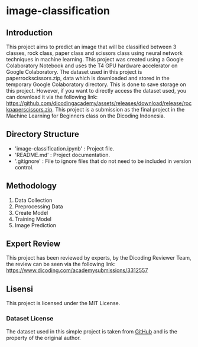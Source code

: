 # image-classification

## Introduction
This project aims to predict an image that will be classified between 3 classes, rock class, paper class and scissors class using neural network techniques in machine learning. This project was created using a Google Colaboratory Notebook and uses the T4 GPU hardware accelerator on Google Colaboratory. The dataset used in this project is paperrockscissors.zip, data which is downloaded and stored in the temporary Google Colaboratory directory. This is done to save storage on this project. However, if you want to directly access the dataset used, you can download it via the following link: https://github.com/dicodingacademy/assets/releases/download/release/rockpaperscissors.zip. This project is a submission as the final project in the Machine Learning for Beginners class on the Dicoding Indonesia.

## Directory Structure
- 'image-classification.ipynb' : Project file.
- 'README.md' : Project documentation.
- '.gitignore' : File to ignore files that do not need to be included in version control.

## Methodology
1. Data Collection
2. Preprocessing Data
3. Create Model
4. Training Model
5. Image Prediction

## Expert Review
This project has been reviewed by experts, by the Dicoding Reviewer Team, the review can be seen via the following link: https://www.dicoding.com/academysubmissions/3312557


## Lisensi
This project is licensed under the MIT License.

### Dataset License
The dataset used in this simple project is taken from [GitHub](https://github.com/dicodingacademy/assets/releases/download/release/rockpaperscissors.zip) and is the property of the original author.